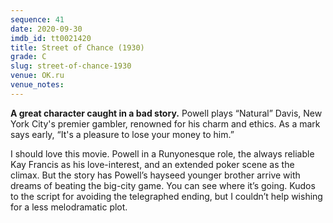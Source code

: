 ```yaml
---
sequence: 41
date: 2020-09-30
imdb_id: tt0021420
title: Street of Chance (1930)
grade: C
slug: street-of-chance-1930
venue: OK.ru
venue_notes:
---
```


**A great character caught in a bad story.** Powell plays “Natural” Davis, New York City's premier gambler, renowned for his charm and ethics. As a mark says early, “It's a pleasure to lose your money to him.”

<!-- end -->

I should love this movie. Powell in a Runyonesque role, the always reliable Kay Francis as his love-interest, and an extended poker scene as the climax. But the story has Powell’s hayseed younger brother arrive with dreams of beating the big-city game. You can see where it’s going. Kudos to the script for avoiding the telegraphed ending, but I couldn’t help wishing for a less melodramatic plot.
